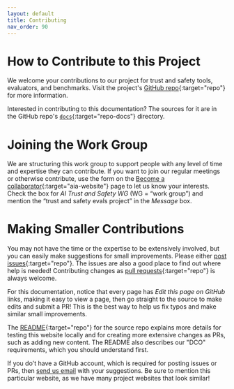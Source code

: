 ```yaml
---
layout: default
title: Contributing
nav_order: 90
---
```


# How to Contribute to this Project

We welcome your contributions to our project for trust and safety tools, evaluators, and benchmarks. Visit the project's [GitHub repo](https://github.com/The-AI-Alliance/trust-safety-evals/){:target="repo"} for more information. 

Interested in contributing to this documentation? The sources for it are in the GitHub repo's [`docs`](https://github.com/The-AI-Alliance/trust-safety-evals/tree/main/docs){:target="repo-docs"} directory. 

# Joining the Work Group

We are structuring this work group to support people with any level of time and expertise they can contribute. If you want to join our regular meetings or otherwise contribute, use the form on the [Become a collaborator](https://thealliance.ai/become-a-collaborator){:target="aia-website"} page to let us know your interests. Check the box for _AI Trust and Safety WG_ (WG = &ldquo;work group&rdquo;) and mention the &ldquo;trust and safety evals project&rdquo; in the _Message_ box.


# Making Smaller Contributions

You may not have the time or the expertise to be extensively involved, but you can easily make suggestions for small improvements. Please either [post issues](https://github.com/The-AI-Alliance/trust-safety-evals/issues){:target="repo"}. The issues are also a good place to find out where help is needed! Contributing changes as [pull requests](https://github.com/The-AI-Alliance/trust-safety-evals/pulls){:target="repo"} is always welcome. 

For this documentation, notice that every page has _Edit this page on GitHub_ links, making it easy to view a page, then go straight to the source to make edits and submit a PR! This is the best way to help us fix typos and make similar small improvements.

The [README](https://github.com/The-AI-Alliance/trust-safety-evals){:target="repo"} for the source repo explains more details for testing this website locally and for creating more extensive changes as PRs, such as adding new content. The README also describes our "DCO" requirements, which you should understand first.

If you do't have a GitHub account, which is required for posting issues or PRs, then [send us email](mailto:contact@thealliance.ai) with your suggestions. Be sure to mention this particular website, as we have many project websites that look similar!
